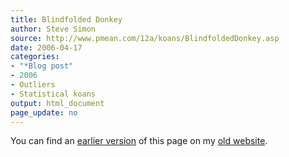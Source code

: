 ```yaml
---
title: Blindfolded Donkey
author: Steve Simon
source: http://www.pmean.com/12a/koans/BlindfoldedDonkey.asp
date: 2006-04-17
categories:
- "*Blog post"
- 2006
- Outliers
- Statistical koans
output: html_document
page_update: no
---
```



You can find an [earlier version][sim1] of this page on my [old website][sim2].

[sim1]: http://www.pmean.com/12a/koans/BlindfoldedDonkey.asp
[sim2]: http://www.pmean.com

